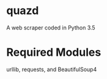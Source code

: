 # quazd
 A web scraper coded in Python 3.5 
 
 # Required Modules
 urllib, requests, and BeautifulSoup4
 
 
 
